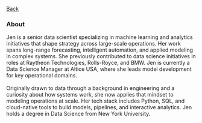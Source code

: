 [Back](https://zenjen-devs.github.io)

### About

<p align="left">  
Jen is a senior data scientist specializing in machine learning and analytics initiatives that shape strategy across large-scale operations. Her work spans long-range forecasting, intelligent automation, and applied modeling in complex systems. She previously contributed to  data science initiatives in roles at Raytheon Technologies, Rolls-Royce, and BMW. Jen is currently a Data Science Manager at Altice USA, where she leads model development for key operational domains.
<br>  
<br>  
Originally drawn to data through a background in engineering and a curiosity about how systems work, she now applies that mindset to modeling operations at scale. Her tech stack includes Python, SQL, and cloud-native tools to build models, pipelines, and interactive analytics. Jen holds a degree in Data Science from New York University.
</p>






